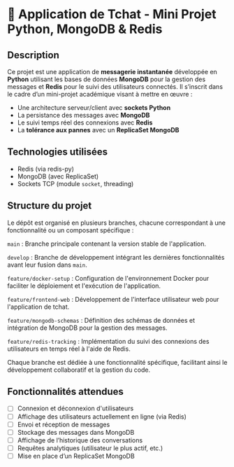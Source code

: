 # 💬 Application de Tchat - Mini Projet Python, MongoDB & Redis

## Description

Ce projet est une application de **messagerie instantanée** développée en **Python** utilisant les bases de données **MongoDB** pour la gestion des messages et **Redis** pour le suivi des utilisateurs connectés. Il s’inscrit dans le cadre d’un mini-projet académique visant à mettre en œuvre :

- Une architecture serveur/client avec **sockets Python**
- La persistance des messages avec **MongoDB**
- Le suivi temps réel des connexions avec **Redis**
- La **tolérance aux pannes** avec un **ReplicaSet MongoDB**

## Technologies utilisées

- Redis (via redis-py)
- MongoDB (avec ReplicaSet)
- Sockets TCP (module `socket`, threading)

## Structure du projet
Le dépôt est organisé en plusieurs branches, chacune correspondant à une fonctionnalité ou un composant spécifique :​

`main` : Branche principale contenant la version stable de l'application.

`develop` : Branche de développement intégrant les dernières fonctionnalités avant leur fusion dans `main`.

`feature/docker-setup` : Configuration de l'environnement Docker pour faciliter le déploiement et l'exécution de l'application.

`feature/frontend-web` : Développement de l'interface utilisateur web pour l'application de tchat.​

`feature/mongodb-schemas` : Définition des schémas de données et intégration de MongoDB pour la gestion des messages.

`feature/redis-tracking` : Implémentation du suivi des connexions des utilisateurs en temps réel à l'aide de Redis.​

Chaque branche est dédiée à une fonctionnalité spécifique, facilitant ainsi le développement collaboratif et la gestion du code.​


## Fonctionnalités attendues
- [ ] Connexion et déconnexion d'utilisateurs
- [ ] Affichage des utilisateurs actuellement en ligne (via Redis)
- [ ] Envoi et réception de messages
- [ ] Stockage des messages dans MongoDB
- [ ] Affichage de l’historique des conversations
- [ ] Requêtes analytiques (utilisateur le plus actif, etc.)
- [ ] Mise en place d’un ReplicaSet MongoDB
